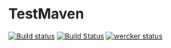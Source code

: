 # TestMaven

[![Build status](https://ci.appveyor.com/api/projects/status/csbrcrm64g51w0ni?svg=true)](https://ci.appveyor.com/project/TriiNoxYs/testmaven)
[![Build Status](https://travis-ci.org/TriiNoxYs/TestMaven.svg?branch=master)](https://travis-ci.org/TriiNoxYs/TestMaven)
[![wercker status](https://app.wercker.com/status/74ecf21597ac1e4756fb94f7cf85c6fd/s/master "wercker status")](https://app.wercker.com/project/byKey/74ecf21597ac1e4756fb94f7cf85c6fd)
